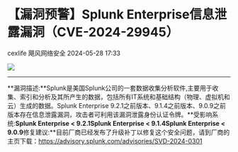 #  【漏洞预警】Splunk Enterprise信息泄露漏洞（CVE-2024-29945）   
cexlife  飓风网络安全   2024-05-28 17:33  
  
![](https://mmbiz.qpic.cn/mmbiz_png/ibhQpAia4xu02EDKrib8oc43pH328vD0g8e30pzAuo0OMdzSDSlmb2usQFicqtpho8c5I6kdy3JMwkIvzfnbtliagPw/640?wx_fmt=png&from=appmsg "")  
****  
**漏洞描述:**Splunk是美国Splunk公司的一套数据收集分析软件,主要用于收集、索引和分析及其所产生的数据，包括所有IT系统和基础结构（物理、虚拟机和云）生成的数据。Splunk Enterprise 9.2.1之前版本、9.1.4之前版本、9.0.9之前版本存在信息泄露漏洞，攻击者可利用该漏洞泄露身份认证令牌。**受影响系统:**Splunk Enterprise < 9.2.1Splunk Enterprise < 9.1.4Splunk Enterprise < 9.0.9**修复建议:**目前厂商已经发布了升级补丁以修复这个安全问题，请到厂商的主页下载：https://advisory.splunk.com/advisories/SVD-2024-0301  
  
